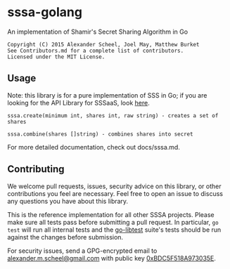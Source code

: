 # sssa-golang
An implementation of Shamir's Secret Sharing Algorithm in Go  

    Copyright (C) 2015 Alexander Scheel, Joel May, Matthew Burket  
    See Contributors.md for a complete list of contributors.  
    Licensed under the MIT License.  

## Usage
Note: this library is for a pure implementation of SSS in Go;
if you are looking for the API Library for SSSaaS, look [here](https://github.com/SSSAAS/sssaas-golang).

    sssa.create(minimum int, shares int, raw string) - creates a set of shares

    sssa.combine(shares []string) - combines shares into secret

For more detailed documentation, check out docs/sssa.md.

## Contributing
We welcome pull requests, issues, security advice on this library, or other contributions you feel are necessary. Feel free to open an issue to discuss any questions you have about this library.

This is the reference implementation for all other SSSA projects. Please make
sure all tests pass before submitting a pull request. In particular, `go test`
will run all internal tests and the [go-libtest](https://github.com/SSSAAS/go-libtest)
suite's tests should be run against the changes before submission. 

For security issues, send a GPG-encrypted email to <alexander.m.scheel@gmail.com> with public key [0xBDC5F518A973035E](https://pgp.mit.edu/pks/lookup?op=vindex&search=0xBDC5F518A973035E).
